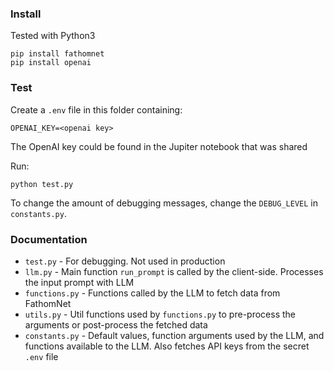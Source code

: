 ### Install
Tested with Python3
```
pip install fathomnet
pip install openai
```

### Test
Create a `.env` file in this folder containing:
```
OPENAI_KEY=<openai key>
```
The OpenAI key could be found in the Jupiter notebook that was shared

Run: 
```
python test.py
```
To change the amount of debugging messages, change the `DEBUG_LEVEL` in `constants.py`.

### Documentation
- `test.py` - For debugging. Not used in production
- `llm.py` - Main function `run_prompt` is called by the client-side. Processes the input prompt with LLM
- `functions.py` - Functions called by the LLM to fetch data from FathomNet
- `utils.py` - Util functions used by `functions.py` to pre-process the arguments or post-process the fetched data
- `constants.py` - Default values, function arguments used by the LLM, and functions available to the LLM. Also fetches API keys from the secret `.env` file

